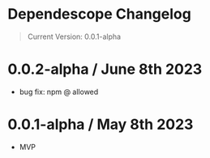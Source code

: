 # Dependescope Changelog
> Current Version: 0.0.1-alpha

# 0.0.2-alpha / June 8th 2023
- bug fix: npm @ allowed

# 0.0.1-alpha / May 8th 2023
- MVP